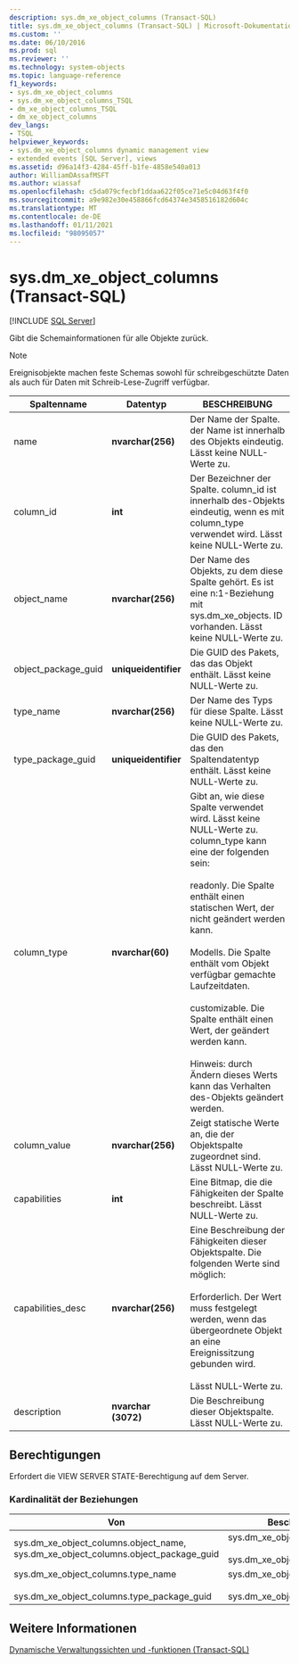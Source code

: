 ```yaml
---
description: sys.dm_xe_object_columns (Transact-SQL)
title: sys.dm_xe_object_columns (Transact-SQL) | Microsoft-Dokumentation
ms.custom: ''
ms.date: 06/10/2016
ms.prod: sql
ms.reviewer: ''
ms.technology: system-objects
ms.topic: language-reference
f1_keywords:
- sys.dm_xe_object_columns
- sys.dm_xe_object_columns_TSQL
- dm_xe_object_columns_TSQL
- dm_xe_object_columns
dev_langs:
- TSQL
helpviewer_keywords:
- sys.dm_xe_object_columns dynamic management view
- extended events [SQL Server], views
ms.assetid: d96a14f3-4284-45ff-b1fe-4858e540a013
author: WilliamDAssafMSFT
ms.author: wiassaf
ms.openlocfilehash: c5da079cfecbf1ddaa622f05ce71e5c04d63f4f0
ms.sourcegitcommit: a9e982e30e458866fcd64374e3458516182d604c
ms.translationtype: MT
ms.contentlocale: de-DE
ms.lasthandoff: 01/11/2021
ms.locfileid: "98095057"
---
```

# <a name="sysdm_xe_object_columns-transact-sql"></a>sys.dm_xe_object_columns (Transact-SQL)
[!INCLUDE [SQL Server](../../includes/applies-to-version/sqlserver.md)]

  Gibt die Schemainformationen für alle Objekte zurück.  
  
> [!NOTE]  
>  Ereignisobjekte machen feste Schemas sowohl für schreibgeschützte Daten als auch für Daten mit Schreib-Lese-Zugriff verfügbar.  
  
|Spaltenname|Datentyp|BESCHREIBUNG|  
|-----------------|---------------|-----------------|  
|name|**nvarchar(256)**|Der Name der Spalte. der Name ist innerhalb des Objekts eindeutig. Lässt keine NULL-Werte zu.|  
|column_id|**int**|Der Bezeichner der Spalte. column_id ist innerhalb des-Objekts eindeutig, wenn es mit column_type verwendet wird. Lässt keine NULL-Werte zu.|  
|object_name|**nvarchar(256)**|Der Name des Objekts, zu dem diese Spalte gehört. Es ist eine n:1-Beziehung mit sys.dm_xe_objects. ID vorhanden. Lässt keine NULL-Werte zu.|  
|object_package_guid|**uniqueidentifier**|Die GUID des Pakets, das das Objekt enthält. Lässt keine NULL-Werte zu.|  
|type_name|**nvarchar(256)**|Der Name des Typs für diese Spalte. Lässt keine NULL-Werte zu.|  
|type_package_guid|**uniqueidentifier**|Die GUID des Pakets, das den Spaltendatentyp enthält. Lässt keine NULL-Werte zu.|  
|column_type|**nvarchar(60)**|Gibt an, wie diese Spalte verwendet wird. Lässt keine NULL-Werte zu. column_type kann eine der folgenden sein:<br /><br /> readonly. Die Spalte enthält einen statischen Wert, der nicht geändert werden kann.<br /><br /> Modells. Die Spalte enthält vom Objekt verfügbar gemachte Laufzeitdaten.<br /><br /> customizable. Die Spalte enthält einen Wert, der geändert werden kann.<br /><br /> Hinweis: durch Ändern dieses Werts kann das Verhalten des-Objekts geändert werden.|  
|column_value|**nvarchar(256)**|Zeigt statische Werte an, die der Objektspalte zugeordnet sind. Lässt NULL-Werte zu.|  
|capabilities|**int**|Eine Bitmap, die die Fähigkeiten der Spalte beschreibt. Lässt NULL-Werte zu.|  
|capabilities_desc|**nvarchar(256)**|Eine Beschreibung der Fähigkeiten dieser Objektspalte. Die folgenden Werte sind möglich:<br /><br /> Erforderlich. Der Wert muss festgelegt werden, wenn das übergeordnete Objekt an eine Ereignissitzung gebunden wird.<br /><br /> Lässt NULL-Werte zu.|  
|description|**nvarchar (3072)**|Die Beschreibung dieser Objektspalte. Lässt NULL-Werte zu.|  
  
## <a name="permissions"></a>Berechtigungen  
 Erfordert die VIEW SERVER STATE-Berechtigung auf dem Server.  
  
### <a name="relationship-cardinalities"></a>Kardinalität der Beziehungen  
  
|Von|Beschreibung|Relationship|  
|----------|--------|------------------|  
|sys.dm_xe_object_columns.object_name, sys.dm_xe_object_columns.object_package_guid|sys.dm_xe_objects.name,<br /><br /> sys.dm_xe_objects.package_guid|n:1|  
|sys.dm_xe_object_columns.type_name<br /><br /> sys.dm_xe_object_columns.type_package_guid|sys.dm_xe_objects.name<br /><br /> sys.dm_xe_objects.package_guid|n:1|  
  
## <a name="see-also"></a>Weitere Informationen  
 [Dynamische Verwaltungssichten und -funktionen &#40;Transact-SQL&#41;](~/relational-databases/system-dynamic-management-views/system-dynamic-management-views.md)  
  
  


